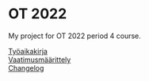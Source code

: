 # **OT 2022**

My project for OT 2022 period 4 course.  

[Työaikakirja](dokumentaatio/tyoaikakirja.md)  
[Vaatimusmäärittely](dokumentaatio/vaatimusmaarittely.md)  
[Changelog](dokumentaatio/changelog.md)
